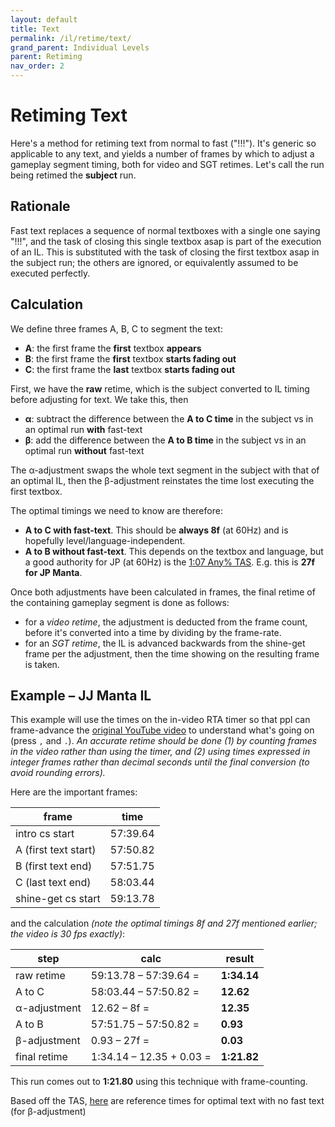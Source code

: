 ```yaml
---
layout: default
title: Text
permalink: /il/retime/text/
grand_parent: Individual Levels
parent: Retiming
nav_order: 2
---
```


# Retiming Text

Here's a method for retiming text from normal to fast ("!!!"). It's generic so applicable to any text, and yields a number of frames by which to adjust a gameplay segment timing, both for video and SGT retimes. Let's call the run being retimed the **subject** run.

## Rationale
Fast text replaces a sequence of normal textboxes with a single one saying "!!!", and the task of closing this single textbox asap is part of the execution of an IL. This is substituted with the task of closing the first textbox asap in the subject run; the others are ignored, or equivalently assumed to be executed perfectly.

## Calculation
We define three frames A, B, C to segment the text:
* **A**: the first frame the **first** textbox **appears**
* **B**: the first frame the **first** textbox **starts fading out**
* **C**: the first frame the **last** textbox **starts fading out**

First, we have the **raw** retime, which is the subject converted to IL timing before adjusting for text. We take this, then
* **α**: subtract the difference between the **A to C time** in the subject vs in an optimal run **with** fast-text
* **β**: add the difference between the **A to B time** in the subject vs in an optimal run **without** fast-text

The α-adjustment swaps the whole text segment in the subject with that of an optimal IL, then the β-adjustment reinstates the time lost executing the first textbox.

The optimal timings we need to know are therefore:
* **A to C with fast-text**. This should be **always 8f** (at 60Hz) and is hopefully level/language-independent.
* **A to B without fast-text**. This depends on the textbox and language, but a good authority for JP (at 60Hz) is the [1:07 Any% TAS](https://youtu.be/5VLKqijYrbA). E.g. this is **27f for JP Manta**.

Once both adjustments have been calculated in frames, the final retime of the containing gameplay segment is done as follows:
* for a *video retime*, the adjustment is deducted from the frame count, before it's converted into a time by dividing by the frame-rate.
* for an *SGT retime*, the IL is advanced backwards from the shine-get frame per the adjustment, then the time showing on the resulting frame is taken.

## Example – JJ Manta IL
This example will use the times on the in-video RTA timer so that ppl can frame-advance the [original YouTube video](https://youtu.be/l3DP9U068Nc?t=3463) to understand what's going on (press `,` and `.`). *An accurate retime should be done (1) by counting frames in the video rather than using the timer, and (2) using times expressed in integer frames rather than decimal seconds until the final conversion (to avoid rounding errors).*

Here are the important frames:

| frame | time |
| - | - |
| intro cs start       | 57:39.64 |
| A (first text start) | 57:50.82 |
| B (first text end)   | 57:51.75 |
| C (last text end)    | 58:03.44 |
| shine-get cs start   | 59:13.78 |

and the calculation *(note the optimal timings 8f and 27f mentioned earlier; the video is 30 fps exactly)*:

| step          | calc                      | result        |
| -             | -                         | -             |
| raw retime    | 59:13.78 – 57:39.64 =     | **1:34.14**   |
| A to C        | 58:03.44 – 57:50.82 =     | **12.62**     |
| α-adjustment  | 12.62 – 8f =              | **12.35**     |
| A to B        | 57:51.75 – 57:50.82 =     | **0.93**      |
| β-adjustment  | 0.93 – 27f =              | **0.03**      |
| final retime  | 1:34.14 – 12.35 + 0.03 =  | **1:21.82**   |

This run comes out to **1:21.80** using this technique with frame-counting.

Based off the TAS, [here](https://docs.google.com/spreadsheets/d/1UIAKOIdVCkfsMr4n3GOfkdQw3pircb-g6rghotKlHnM/edit?usp=sharing) are reference times for optimal text with no fast text (for β-adjustment)
